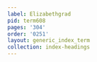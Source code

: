 ```yaml
---
label: Elizabethgrad
pid: term608
pages: '304'
order: '0251'
layout: generic_index_term
collection: index-headings
---
```

